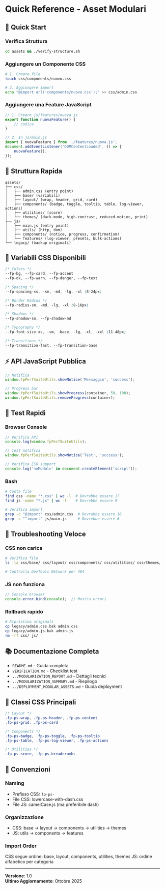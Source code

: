 # Quick Reference - Asset Modulari

## 🚀 Quick Start

### Verifica Struttura
```bash
cd assets && ./verify-structure.sh
```

### Aggiungere un Componente CSS
```bash
# 1. Creare file
touch css/components/nuovo.css

# 2. Aggiungere import
echo "@import url('components/nuovo.css');" >> css/admin.css
```

### Aggiungere una Feature JavaScript
```javascript
// 1. Creare js/features/nuova.js
export function nuovaFeature() {
    // codice
}

// 2. In js/main.js
import { nuovaFeature } from './features/nuova.js';
document.addEventListener('DOMContentLoaded', () => {
    nuovaFeature();
});
```

## 📁 Struttura Rapida

```
assets/
├── css/
│   ├── admin.css (entry point)
│   ├── base/ (variabili)
│   ├── layout/ (wrap, header, grid, card)
│   ├── components/ (badge, toggle, tooltip, table, log-viewer, actions)
│   ├── utilities/ (score)
│   └── themes/ (dark-mode, high-contrast, reduced-motion, print)
├── js/
│   ├── main.js (entry point)
│   ├── utils/ (http, dom)
│   ├── components/ (notice, progress, confirmation)
│   └── features/ (log-viewer, presets, bulk-actions)
└── legacy/ (backup originali)
```

## 🎨 Variabili CSS Disponibili

```css
/* Colors */
--fp-bg, --fp-card, --fp-accent
--fp-ok, --fp-warn, --fp-danger, --fp-text

/* Spacing */
--fp-spacing-xs, -sm, -md, -lg, -xl (8-24px)

/* Border Radius */
--fp-radius-sm, -md, -lg, -xl (8-16px)

/* Shadows */
--fp-shadow-sm, --fp-shadow-md

/* Typography */
--fp-font-size-xs, -sm, -base, -lg, -xl, -xxl (11-48px)

/* Transitions */
--fp-transition-fast, --fp-transition-base
```

## ⚡ API JavaScript Pubblica

```javascript
// Notifica
window.fpPerfSuiteUtils.showNotice('Messaggio', 'success');

// Progress bar
window.fpPerfSuiteUtils.showProgress(container, 50, 100);
window.fpPerfSuiteUtils.removeProgress(container);
```

## 🧪 Test Rapidi

### Browser Console
```javascript
// Verifica API
console.log(window.fpPerfSuiteUtils);

// Test notifica
window.fpPerfSuiteUtils.showNotice('Test', 'success');

// Verifica ES6 support
console.log('noModule' in document.createElement('script'));
```

### Bash
```bash
# Conta file
find css -name "*.css" | wc -l  # Dovrebbe essere 17
find js -name "*.js" | wc -l    # Dovrebbe essere 9

# Verifica import
grep -c "@import" css/admin.css  # Dovrebbe essere 16
grep -c "^import" js/main.js     # Dovrebbe essere 6
```

## 🐛 Troubleshooting Veloce

### CSS non carica
```bash
# Verifica file
ls -la css/base/ css/layout/ css/components/ css/utilities/ css/themes/

# Controlla DevTools Network per 404
```

### JS non funziona
```javascript
// Console browser
console.error.bind(console);  // Mostra errori
```

### Rollback rapido
```bash
# Ripristina originali
cp legacy/admin.css.bak admin.css
cp legacy/admin.js.bak admin.js
rm -rf css/ js/
```

## 📚 Documentazione Completa

- `README.md` - Guida completa
- `VERIFICATION.md` - Checklist test
- `../MODULARIZATION_REPORT.md` - Dettagli tecnici
- `../MODULARIZATION_SUMMARY.md` - Riepilogo
- `../DEPLOYMENT_MODULAR_ASSETS.md` - Guida deployment

## 🎯 Classi CSS Principali

```css
/* Layout */
.fp-ps-wrap, .fp-ps-header, .fp-ps-content
.fp-ps-grid, .fp-ps-card

/* Components */
.fp-ps-badge, .fp-ps-toggle, .fp-ps-tooltip
.fp-ps-table, .fp-ps-log-viewer, .fp-ps-actions

/* Utilities */
.fp-ps-score, .fp-ps-breadcrumbs
```

## 🔧 Convenzioni

### Naming
- Prefisso CSS: `fp-ps-`
- File CSS: lowercase-with-dash.css
- File JS: camelCase.js (ma preferibile dash)

### Organizzazione
- CSS: base → layout → components → utilities → themes
- JS: utils → components → features

### Import Order
CSS segue ordine: base, layout, components, utilities, themes
JS: ordine alfabetico per categoria

---

**Versione**: 1.0  
**Ultimo Aggiornamento**: Ottobre 2025